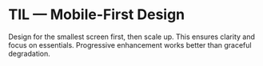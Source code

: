 # TIL — Mobile-First Design

Design for the smallest screen first, then scale up.
This ensures clarity and focus on essentials.
Progressive enhancement works better than graceful degradation.
